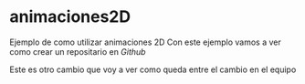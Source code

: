 # animaciones2D
Ejemplo de como utilizar animaciones 2D
Con este ejemplo vamos a ver como crear un repositario en _Github_

Este es otro cambio que voy a ver como queda entre el cambio en el equipo
